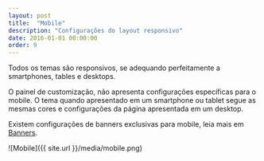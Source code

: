 ```yaml
---
layout: post
title:  "Mobile"
description: "Configurações do layout responsivo"
date: 2016-01-01 00:00:00
order: 9
---
```


Todos os temas são responsivos, se adequando perfeitamente a smartphones, tables e desktops.

O painel de customização, não apresenta configurações específicas para o mobile. O tema quando apresentado em um smartphone ou tablet segue as mesmas cores e configurações da página apresentada em um desktop.

Existem configurações de banners exclusivas para mobile, leia mais em [Banners](http://banner.com).

![Mobile]({{ site.url }}/media/mobile.png)
